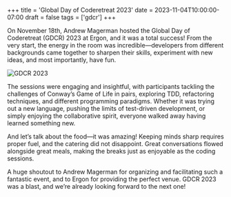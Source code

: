 +++
title = 'Global Day of Coderetreat 2023'
date = 2023-11-04T10:00:00-07:00
draft = false
tags = ['gdcr']
+++

On November 18th, Andrew Magerman hosted the Global Day of Coderetreat (GDCR)
2023 at Ergon, and it was a total success! From the very start, the energy in
the room was incredible—developers from different backgrounds came together to
sharpen their skills, experiment with new ideas, and most importantly, have
fun.

<!--more-->

![GDCR 2023](../media/gdcr-2023.webp)

The sessions were engaging and insightful, with participants tackling the
challenges of Conway’s Game of Life in pairs, exploring TDD, refactoring
techniques, and different programming paradigms. Whether it was trying out a
new language, pushing the limits of test-driven development, or simply enjoying
the collaborative spirit, everyone walked away having learned something new.

And let’s talk about the food—it was amazing! Keeping minds sharp requires
proper fuel, and the catering did not disappoint. Great conversations flowed
alongside great meals, making the breaks just as enjoyable as the coding
sessions.

A huge shoutout to Andrew Magerman for organizing and facilitating such a
fantastic event, and to Ergon for providing the perfect venue. GDCR 2023 was a
blast, and we’re already looking forward to the next one!

